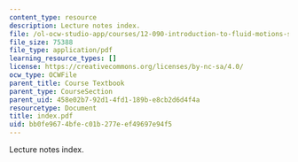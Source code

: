```yaml
---
content_type: resource
description: Lecture notes index.
file: /ol-ocw-studio-app/courses/12-090-introduction-to-fluid-motions-sediment-transport-and-current-generated-sedimentary-structures-fall-2006/bb0fe9674bfec01b277eef49697e94f5_index.pdf
file_size: 75388
file_type: application/pdf
learning_resource_types: []
license: https://creativecommons.org/licenses/by-nc-sa/4.0/
ocw_type: OCWFile
parent_title: Course Textbook
parent_type: CourseSection
parent_uid: 458e02b7-92d1-4fd1-189b-e8cb2d6d4f4a
resourcetype: Document
title: index.pdf
uid: bb0fe967-4bfe-c01b-277e-ef49697e94f5
---
```

Lecture notes index.